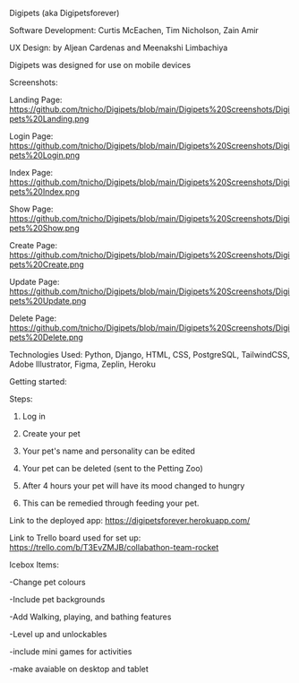 Digipets (aka Digipetsforever)

Software Development: Curtis McEachen, Tim Nicholson, Zain Amir  

UX Design: by Aljean Cardenas and Meenakshi Limbachiya

Digipets was designed for use on mobile devices

Screenshots:

Landing Page: https://github.com/tnicho/Digipets/blob/main/Digipets%20Screenshots/Digipets%20Landing.png

Login Page: https://github.com/tnicho/Digipets/blob/main/Digipets%20Screenshots/Digipets%20Login.png

Index Page: https://github.com/tnicho/Digipets/blob/main/Digipets%20Screenshots/Digipets%20Index.png

Show Page: https://github.com/tnicho/Digipets/blob/main/Digipets%20Screenshots/Digipets%20Show.png

Create Page: https://github.com/tnicho/Digipets/blob/main/Digipets%20Screenshots/Digipets%20Create.png

Update Page: https://github.com/tnicho/Digipets/blob/main/Digipets%20Screenshots/Digipets%20Update.png

Delete Page: https://github.com/tnicho/Digipets/blob/main/Digipets%20Screenshots/Digipets%20Delete.png


Technologies Used: Python, Django, HTML, CSS, PostgreSQL, TailwindCSS, Adobe Illustrator, Figma, Zeplin, Heroku

Getting started:

Steps:

1) Log in

2) Create your pet

3) Your pet's name and personality can be edited

4) Your pet can be deleted (sent to the Petting Zoo)

5) After 4 hours your pet will have its mood changed to hungry

6) This can be remedied through feeding your pet.



Link to the deployed app: https://digipetsforever.herokuapp.com/

Link to Trello board used for set up: https://trello.com/b/T3EvZMJB/collabathon-team-rocket


Icebox Items:

-Change pet colours

-Include pet backgrounds

-Add Walking, playing, and bathing features

-Level up and unlockables

-include mini games for activities

-make avaiable on desktop and tablet



